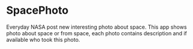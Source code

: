 # SpacePhoto
Everyday NASA post new interesting photo about space.
This app shows photo about space or from space, each photo contains description and if available who took this photo.
